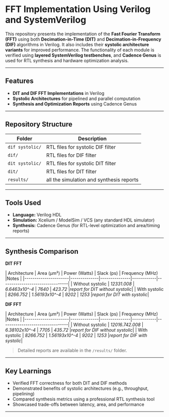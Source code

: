 # FFT Implementation Using Verilog and SystemVerilog

This repository presents the implementation of the **Fast Fourier Transform (FFT)** using both **Decimation-in-Time (DIT)** and **Decimation-in-Frequency (DIF)** algorithms in Verilog. It also includes their **systolic architecture variants** for improved performance. The functionality of each module is verified using **layered SystemVerilog testbenches**, and **Cadence Genus** is used for RTL synthesis and hardware optimization analysis.

---

##  Features

-  **DIT and DIF FFT Implementations** in Verilog  
-  **Systolic Architectures** for pipelined and parallel computation  
-  **Synthesis and Optimization Reports** using Cadence Genus  


---

##  Repository Structure

| Folder         | Description                                        |
|----------------|----------------------------------------------------|
| `dif systolic/`         | RTL files for systolic DIF filter        |
| `dif/`   | RTL files for DIF filter                         |
| `dit systolic/`         | RTL files for systolic DIT filter                 |
| `dit/` | RTL files for DIT filter      |
| `results/` | all the simulation and synthesis reports      |



---

##  Tools Used

- **Language:** Verilog HDL
- **Simulation:** Xcelium / ModelSim / VCS (any standard HDL simulator)  
- **Synthesis:** Cadence Genus (for RTL-level optimization and area/timing reports)  

---

##  Synthesis Comparison
**DIT FFT**

| Architecture         | Area (µm²)   | Power (Watts) | Slack (ps) | Frequency (MHz) |Notes   |
|----------------------|--------------|---------------|------------|---------------------------------|
| Without systolic     | *12331.008*  | *6.6463x10^-4* |    *7640*  |    *423.72*     |*report for DIT without systolic*|
| With systolic        | *8266.752*  | *1.56193x10^-4* |    *9202*  |    *1253*     |*report for DIT with systolic*|


**DIF FFT**

| Architecture         | Area (µm²)   | Power (Watts) | Slack (ps) | Frequency (MHz) |Notes   |
|----------------------|--------------|---------------|------------|---------------------------------|
| Without systolic     | *12016.742.008*  | *6.38102x10^-4* | *7705*  |    *435.72*   |*report for DIF without systolic*|
| With systolic        | *8266.752*  | *1.56193x10^-4* |    *9202*  |    *1253*     |*report for DIF with systolic*|
>  Detailed reports are available in the `/results/` folder.

---



##  Key Learnings

- Verified FFT correctness for both DIT and DIF methods  
- Demonstrated benefits of systolic architectures (e.g., throughput, pipelining)  
- Compared synthesis metrics using a professional RTL synthesis tool  
- Showcased trade-offs between latency, area, and performance  

---



